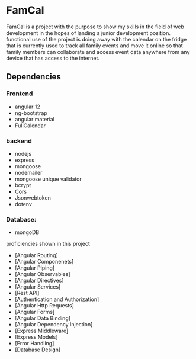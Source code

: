 # FamCal 

FamCal is a project with the purpose to show my skills in the field of web development in the hopes of landing a junior development position. functional use of the project is doing away with the calendar on the fridge that is currently used to track all family events and move it online so that family members can collaborate and access event data anywhere from any device that has access to the internet.	


## Dependencies 

### Frontend
  * angular 12
  * ng-bootstrap
  * angular material 
  * FullCalendar
	
	
### backend
  * nodejs  
  * express
  * mongoose
  * nodemailer
  * mongoose unique validator 
  * bcrypt 
  * Cors
  * Jsonwebtoken
  * dotenv
	
### Database: 
  * mongoDB
	
proficiencies shown in this project <br />
*	[Angular Routing]<br />
*	[Angular Componenets] <br />
*	[Angular Piping] <br />
*	[Angular Observables] <br />
*	[Angular Directives] <br />
*	[Angular Services] <br />
*	[Rest API] <br />
*	[Authentication and Authorization] <br />
*	[Angular Http Requests] <br />
*	[Angular Forms] <br />
*	[Angular Data Binding] <br />
*	[Angular Dependency Injection] <br />
*	[Express Middleware] <br />
*	[Express Models] <br />
*	[Error Handling] <br />
*	[Database Design] <br />
